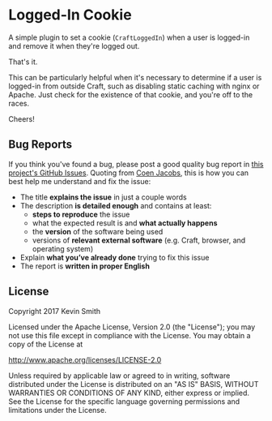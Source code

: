 # Logged-In Cookie

A simple plugin to set a cookie (`CraftLoggedIn`) when a user is logged-in and remove it when they're logged out.

That's it.

This can be particularly helpful when it's necessary to determine if a user is logged-in from outside Craft, such as disabling static caching with nginx or Apache. Just check for the existence of that cookie, and you're off to the races.

Cheers!

## Bug Reports

If you think you've found a bug, please post a good quality bug report in [this project's GitHub Issues](https://github.com/kevinsmith/craft-logged-in-cookie/issues). Quoting from [Coen Jacobs](https://coenjacobs.me/2013/12/06/effective-bug-reports-on-github/), this is how you can best help me understand and fix the issue:

- The title **explains the issue** in just a couple words
- The description **is detailed enough** and contains at least:
  - **steps to reproduce** the issue
  - what the expected result is and **what actually happens**
  - the **version** of the software being used
  - versions of **relevant external software** (e.g. Craft, browser, and operating system)
- Explain **what you’ve already done** trying to fix this issue
- The report is **written in proper English**

## License

Copyright 2017 Kevin Smith

Licensed under the Apache License, Version 2.0 (the "License");
you may not use this file except in compliance with the License.
You may obtain a copy of the License at

  http://www.apache.org/licenses/LICENSE-2.0

Unless required by applicable law or agreed to in writing, software
distributed under the License is distributed on an "AS IS" BASIS,
WITHOUT WARRANTIES OR CONDITIONS OF ANY KIND, either express or implied.
See the License for the specific language governing permissions and
limitations under the License.
